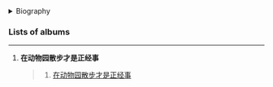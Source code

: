 <details>
<summary>Biography</summary>

![tmkmjABD](https://thumbsnap.com/i/MMogsWeV.jpg)

?> My little airport is a boy and a girl music group. P and Nicole were in the same class (Hong Kong Shue Yan University, Department of Journalism and Communication) and met through a singing competition. Nicole likes to eat bananas; P likes to use the simplest of casio keyboards to make cute, quirky sounds like children's voices. On their debut album, "A walk at the zoo is the thing to do", they use guitars, small electric piano and vocals as pens to record a memory. Each song starts with a person's name, and is written for a lost friend from the past, using the memory of the past to cherish the present.

</details>

### Lists of albums

---

1. **在动物园散步才是正经事**
    > 1. [在动物园散步才是正经事](https://e1.pcloud.link/publink/show?code=XZc8e4Z86l7fl2hd7yak2X1KiXDWLgNtD0V ':crossorgin') 

